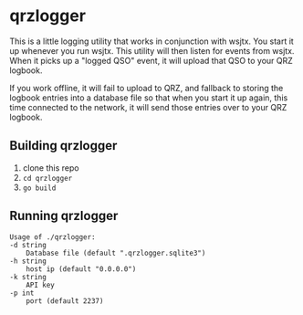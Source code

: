 # qrzlogger

This is a little logging utility that works in conjunction with wsjtx. You start it up whenever you run wsjtx. This utility will then listen for events from wsjtx. When it picks up a "logged QSO" event, it will upload that QSO to your QRZ logbook.

If you work offline, it will fail to upload to QRZ, and fallback to storing the logbook entries into a database file so that when you start it up again, this time connected to the network, it will send those entries over to your QRZ logbook.
 
Building qrzlogger
----------------

1. clone this repo
2. `cd qrzlogger`
3. `go build`

Running qrzlogger
----------------

    Usage of ./qrzlogger:
    -d string
    	Database file (default ".qrzlogger.sqlite3")
    -h string
    	host ip (default "0.0.0.0")
    -k string
    	API key
    -p int
    	port (default 2237)

